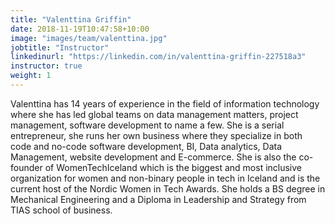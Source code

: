 ```yaml
---
title: "Valenttina Griffin"
date: 2018-11-19T10:47:58+10:00
image: "images/team/valenttina.jpg"
jobtitle: "Instructor"
linkedinurl: "https://linkedin.com/in/valenttina-griffin-227518a3"
instructor: true
weight: 1
---
```


Valenttina has 14 years of experience in the field of information technology where she has led global teams on data management matters, project management, software development to name a few. She is a serial entrepreneur, she runs her own business where they specialize in both code and no-code software development, BI, Data analytics, Data Management, website development and E-commerce. She is also the co-founder of WomenTechIceland which is the biggest and most inclusive organization for women and non-binary people in tech in Iceland and is the current host of the Nordic Women in Tech Awards. She holds a BS degree in Mechanical Engineering and a Diploma in Leadership and Strategy from TIAS school of business. 